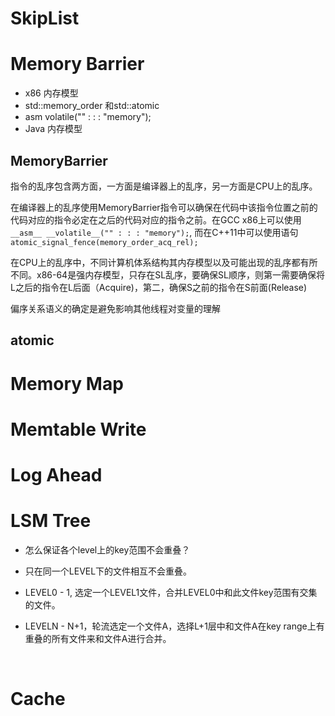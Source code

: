 # SkipList



# Memory Barrier

- x86 内存模型
- std::memory_order 和std::atomic
- asm volatile("" : : : "memory");
- Java 内存模型



## MemoryBarrier

指令的乱序包含两方面，一方面是编译器上的乱序，另一方面是CPU上的乱序。

在编译器上的乱序使用MemoryBarrier指令可以确保在代码中该指令位置之前的代码对应的指令必定在之后的代码对应的指令之前。在GCC x86上可以使用`__asm__ __volatile__("" : : : "memory");`, 而在C++11中可以使用语句`atomic_signal_fence(memory_order_acq_rel);`

在CPU上的乱序中，不同计算机体系结构其内存模型以及可能出现的乱序都有所不同。x86-64是强内存模型，只存在SL乱序，要确保SL顺序，则第一需要确保将L之后的指令在L后面（Acquire)，第二，确保S之前的指令在S前面(Release)

偏序关系语义的确定是避免影响其他线程对变量的理解

## atomic





# Memory Map



# Memtable Write





# Log Ahead



# LSM Tree

- 怎么保证各个level上的key范围不会重叠？

- 只在同一个LEVEL下的文件相互不会重叠。

- LEVEL0 - 1, 选定一个LEVEL1文件，合并LEVEL0中和此文件key范围有交集的文件。

- LEVELN - N+1，轮流选定一个文件A，选择L+1层中和文件A在key range上有重叠的所有文件来和文件A进行合并。

  ​

# Cache

